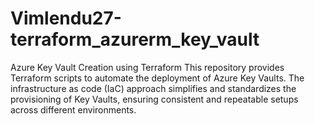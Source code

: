 # Vimlendu27-terraform_azurerm_key_vault
Azure Key Vault Creation using Terraform This repository provides Terraform scripts to automate the deployment of Azure Key Vaults. The infrastructure as code (IaC) approach simplifies and standardizes the provisioning of Key Vaults, ensuring consistent and repeatable setups across different environments.
